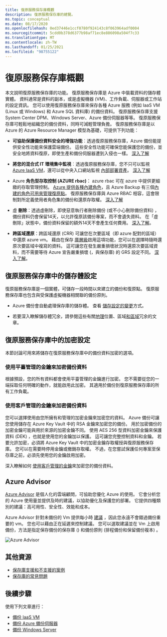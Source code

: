 ```yaml
---
title: 復原服務保存庫概觀
description: 復原服務保存庫的總覽。
ms.topic: conceptual
ms.date: 08/17/2020
ms.openlocfilehash: 0ed37446e1ccf0780f924143c8f063964adf0004
ms.sourcegitcommit: 5cdd0b378d6377b98af71ec8e886098a504f7c33
ms.translationtype: MT
ms.contentlocale: zh-TW
ms.lasthandoff: 01/25/2021
ms.locfileid: "98755122"
---
```

# <a name="recovery-services-vaults-overview"></a>復原服務保存庫概觀

本文說明復原服務保存庫的功能。 復原服務保存庫是 Azure 中裝載資料的儲存體實體。 資料通常是資料的副本，或是虛擬機器 (VM)、工作負載、伺服器或工作站的設定資訊。 您可以使用復原服務保存庫來保存各種 Azure 服務 (例如 IaaS VM (Linux 或 Windows) 和 Azure SQL 資料庫) 的備份資料。 復原服務保存庫支援 System Center DPM、Windows Server、Azure 備份伺服器等等。 復原服務保存庫可輕鬆地組織您的備份資料，同時可減輕管理負擔。 復原服務保存庫是以 Azure 的 Azure Resource Manager 模型為基礎，可提供下列功能：

- **可協助保護備份資料安全的增強功能**︰透過復原服務保存庫，Azure 備份能提供安全性功能來保護雲端備份。 這些安全性功能可確保您能保護您的備份，並安全地將資料復原，即使生產和備份伺服器遭到入侵也一樣。 [深入了解](backup-azure-security-feature.md)

- **將您的混合式 IT 環境集中監視**︰透過復原服務保存庫，您不只可以監視 [Azure IaaS VM](backup-azure-manage-vms.md)，還可以從中央入口網站監視 [內部部署資產](backup-azure-manage-windows-server.md#manage-backup-items)。 [深入了解](backup-azure-monitoring-built-in-monitor.md)

- Azure **角色型存取控制 (AZURE rbac)**： azure rbac 可在 azure 中提供更細緻的存取管理控制。 [Azure 提供各種內建角色](../role-based-access-control/built-in-roles.md)，且 Azure Backup 有三個[內建的角色可用來管理復原點](backup-rbac-rs-vault.md)。 復原服務保存庫與 Azure RBAC 相容，這會限制對所定義使用者角色集的備份和還原存取權。 [深入了解](backup-rbac-rs-vault.md)

- 虛 **刪除**：透過虛刪除，即使惡意執行者刪除備份 (或不小心刪除備份資料) ，備份資料仍會保留14天，以允許復原該備份專案，而不會遺失資料。 在「虛刪除」狀態中，備份資料保留的額外14天不會產生任何費用。 [深入了解](backup-azure-security-feature-cloud.md)。

- **跨區域還原**：跨區域還原 (CRR) 可讓您在次要區域（即 azure 配對的區域）中還原 azure vm。 藉由在保存 [庫層級](backup-create-rs-vault.md#set-cross-region-restore)啟用這項功能，您可以在選擇時隨時還原次要區域中複寫的資料。 這可讓您在發生嚴重損壞狀況時還原次要區域資料，而不需要等待 Azure 宣告嚴重損壞 (，與保存庫) 的 GRS 設定不同。 [深入了解](backup-azure-arm-restore-vms.md#cross-region-restore)。

## <a name="storage-settings-in-the-recovery-services-vault"></a>復原服務保存庫中的儲存體設定

復原服務保存庫是一個實體，可儲存一段時間以來建立的備份和復原點。 復原服務保存庫也包含與受保護虛擬機器相關聯的備份原則。

- Azure 備份會自動處理保存庫的儲存體。 查看 [儲存設定的變更](./backup-create-rs-vault.md#set-storage-redundancy)方式。

- 若要深入瞭解儲存體冗余，請參閱這些有關[地理](../storage/common/storage-redundancy.md#geo-zone-redundant-storage)位置、區域[和](../storage/common/storage-redundancy.md#zone-redundant-storage)[區域](../storage/common/storage-redundancy.md#locally-redundant-storage)冗余的文章。

## <a name="encryption-settings-in-the-recovery-services-vault"></a>復原服務保存庫中的加密設定

本節討論可用來將儲存在復原服務保存庫中的備份資料加密的選項。

### <a name="encryption-of-backup-data-using-platform-managed-keys"></a>使用平臺管理的金鑰來加密備份資料

根據預設，您的所有資料都會使用平臺管理的金鑰進行加密。 您不需要從您的一端採取任何明確的動作，就能啟用此加密。 其適用於備份到復原服務保存庫的所有工作負載。

### <a name="encryption-of-backup-data-using-customer-managed-keys"></a>使用客戶管理的金鑰來加密備份資料

您可以選擇使用由您所擁有和管理的加密金鑰來加密您的資料。 Azure 備份可讓您使用儲存在 Azure Key Vault 中的 RSA 金鑰來加密您的備份。 用於加密備份的加密金鑰可能與用於來源的加密金鑰不同。 使用 AES 256 型資料加密金鑰來保護資料 (DEK) ，也就是使用您的金鑰加以保護。 這可讓您完整控制資料和金鑰。 若要允許加密，必須將 Azure Key Vault 中的加密金鑰存取權授與復原服務保存庫。 您可以在需要時停用金鑰或撤銷存取權。 不過，在您嘗試保護任何專案至保存庫之前，必須先使用您的金鑰啟用加密。

深入瞭解如何 [使用客戶管理的金鑰](encryption-at-rest-with-cmk.md)來加密您的備份資料。

## <a name="azure-advisor"></a>Azure Advisor

[Azure Advisor](../advisor/index.yml) 是個人化的雲端顧問，可協助您優化 Azure 的使用。 它會分析您的 Azure 使用量並提供及時的建議，以協助優化及保護您的部署。 它提供四種類別的建議：高可用性、安全性、效能和成本。

Azure Advisor 針對未備份的 Vm 提供每小時 [建議](../advisor/advisor-high-availability-recommendations.md#protect-your-virtual-machine-data-from-accidental-deletion) ，因此您永遠不會錯過備份重要的 vm。 您也可以藉由正在延遲來控制建議。  您可以選取建議並在 Vm 上啟用備份，方法是指定保存備份的保存庫 () 和備份原則 (排程備份和保留備份複本) 。

![Azure Advisor](./media/backup-azure-recovery-services-vault-overview/azure-advisor.png)

## <a name="additional-resources"></a>其他資源

- [保存庫支援和不支援的案例](backup-support-matrix.md#vault-support)
- [保存庫的常見問題](backup-azure-backup-faq.md)

## <a name="next-steps"></a>後續步驟

使用下列文章進行：

- [備份 IaaS VM](backup-azure-arm-vms-prepare.md)
- [備份 Azure 備份伺服器](backup-azure-microsoft-azure-backup.md)
- [備份 Windows Server](backup-windows-with-mars-agent.md)
